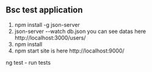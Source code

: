 ## Bsc test application

1. npm install -g json-server
2. json-server --watch db.json
you can see datas here http://localhost:3000/users/
3. npm install
4. npm start 
site is here http://localhost:9000/

ng test - run tests
